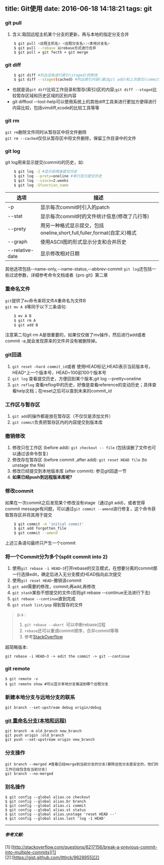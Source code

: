 title: Git使用
date: 2016-06-18 14:18:21
tags: git
---
### git pull
1. 含义:取回远程主机某个分支的更新，再与本地的指定分支合并

```bash
	$ git pull <远程主机名> <远程分支名>:<本地分支名> 
	$ git pull --rebase 以rebase方式进行合并 
	$ git pull = git fecth + git merge 
```

### git diff
```bash
	$ git diff #列出没有进行索引(staged)的修改
	$ git diff --staged(cached) #列出索引内容(通过git add)和上次提交(commit)的区别
```
* 也就是说`git diff`比较工作目录和暂存(索引)区的内容;`git diff --staged`比较暂存区域和历史区域的区别内容  
* git difftool --tool-help可以使用系统上的其他diff工具来进行更加方便得进行内容比较，包括vimdiff,xcode的比较工具等等

### git rm
`git rm`删除文件同时从暂存区中将文件删除  
`git rm --cached`仅仅从暂存区中将文件删除，保留工作目录中的文件

### git log
git log用来显示提交(commit)的历史，如:
```bash
	$ git log -2 #显示前两条提交历史
	$ git log --prety=oneline #单行显示提交历史
	$ git log --since=2.weeks
	$ git log -Sfunction_name
```
	
选项		|描述     
----------|-----------
-p			|显示每次commit时引入的patch
--stat		|显示每次commit时的文件统计信息(修改了几行等)
--prety|用另一种格式显示提交，包括oneline,short,full,fuller,format(自定义)格式
--graph	|使用ASCII图的形式显示分支和合并历史
--relative-date	|显示修改相对日期

其他选项包括--name-only,--name-status,--abbrev-commit
`git log`还包括一些过滤参数，详细参考命令文档或者《pro git》第二章


### 重命名文件
`git`提供了`mv`命令来将文件A重命名为文件B  
`git mv A B`等同于以下三条语句:

```bash
	$ mv A B
	$ git rm A
	$ git add B
```
注意第二句git rm A是很重要的，如果仅仅做了mv操作，然后进行add或者commit -a,就会发现原来的文件并没有被删除掉。
	
### git回退
1. `git reset —hard commit_id`或者 使用HEAD标记,HEAD表示当前版本号，HEAD^上一个版本号，HEAD~100前100个版本号
2. `git log` 查看提交历史，方便回到某个版本;git log --pretty=oneline
3. `git reflog` 查看reflog中的历史，好像是查看reference的变动历史；具体查看help文档；在reset之后可以查到未来的commit_id 

### 工作区与暂存区
1. `git add`的操作都是放在暂存区（不仅仅是添加文件）
2. `git commit`负责把暂存区内的内容提交到版本库

### 撤销修改
1. 修改只在工作区 (before add): `git checkout -- file` (包括误删了文件也可以通过该命令恢复)
2. 修改存在暂存区 (before commit ,after add): `git reset HEAD file` (to unstage the file)
3. 修改已经提交到本地版本库 (after commit): 参见git回退一节
4. **如果已经push到远程版本库呢?**


### 修改commit
如果在一次commit之后发现某个修改没有stage（通过git add)，或者觉得commit message有问题，可以通过`git commit --amend`进行修复，这个命令获取暂存区并将其用于提交

```bash
	$ git commit -m 'initial commit'
	$ git add forgotten_file
	$ git commit --amend
```
上述三条语句最终只产生一个commit


### 将一个Commit分为多个(split commit into 2)
1. 使用`git rebase -i HEAD~3`打开rebase的交互模式，在想要分离的commit那一行选择edit，确定后进入无分支模式HEAD指向此次提交
2. 使用`git reset HEAD~`撤销该commit
3. `git add`需要的修改，commit;再add,再修改
4. `git stash`某些不想提交的文件(否则git rebase --continue无法进行下去)
5. `git rebase --continue`直到完成
6. `git stash list/pop` 得到暂存的文件

>p.s :  
>1) `git rebase --abort `可以中断rebase过程  
>2) `rebase`还可以重调commit顺序，合并commit等等  
>3) 参考[StackOverflow][1] 

超简略版本:

	git rebase -i HEAD~3 -> edit the commit -> git --continue
	
### git remote
	$ git remote -v 
	$ git remote show #可以显示本地分支推送到哪个远程分支

###  新建本地分支与远地分支的联系 
	git branch --set-upstream debug origin/debug

###  [git 重命名分支(本地和远程)][2]
	git branch -m old_branch new_branch
	git push origin :old_branch
	git push --set-upstream origin new_branch

### 分支操作
	git branch --merged #查看已经merge到当前分支的分支(删除这些分支是安全的，他们的工作已经包含在当前分支)
	git branch --no-merged

### 别名操作
	$ git config --global alias.co checkout
	$ git config --global alias.br branch
	$ git config --global alias.ci commit
	$ git config --global alias.st status
	$ git config --global alias.unstage 'reset HEAD --'
	$ git config --global alias.last 'log -1 HEAD'

---
##### 参考文献:
\[1\]:[http://stackoverflow.com/questions/6217156/break-a-previous-commit-into-multiple-commits][1]  
\[2\]:[https://gist.github.com/lttlrck/9628955][2]

[1]:http://stackoverflow.com/questions/6217156/break-a-previous-commit-into-multiple-commits "stackoverflow"
[2]:https://gist.github.com/lttlrck/9628955


